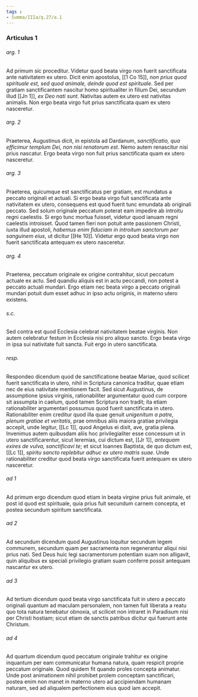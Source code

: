 ```yaml
---
tags : 
- Summa/IIIa/q.27/a.1
---
```


### Articulus 1

###### arg. 1
Ad primum sic proceditur. Videtur quod beata virgo non fuerit sanctificata ante nativitatem ex utero. Dicit enim apostolus, [[1 Co 15]], *non prius quod spirituale est, sed quod animale, deinde quod est spirituale*. Sed per gratiam sanctificantem nascitur homo spiritualiter in filium Dei, secundum illud [[Jn 1]], *ex Deo nati sunt*. Nativitas autem ex utero est nativitas animalis. Non ergo beata virgo fuit prius sanctificata quam ex utero nasceretur.

###### arg. 2
Praeterea, Augustinus dicit, in epistola ad Dardanum, *sanctificatio, qua efficimur templum Dei, non nisi renatorum est*. Nemo autem renascitur nisi prius nascatur. Ergo beata virgo non fuit prius sanctificata quam ex utero nasceretur.

###### arg. 3
Praeterea, quicumque est sanctificatus per gratiam, est mundatus a peccato originali et actuali. Si ergo beata virgo fuit sanctificata ante nativitatem ex utero, consequens est quod fuerit tunc emundata ab originali peccato. Sed solum originale peccatum poterat eam impedire ab introitu regni caelestis. Si ergo tunc mortua fuisset, videtur quod ianuam regni caelestis introisset. Quod tamen fieri non potuit ante passionem Christi, iuxta illud apostoli, *habemus enim fiduciam in introitum sanctorum per sanguinem eius*, ut dicitur [[He 10]]. Videtur ergo quod beata virgo non fuerit sanctificata antequam ex utero nasceretur.

###### arg. 4
Praeterea, peccatum originale ex origine contrahitur, sicut peccatum actuale ex actu. Sed quandiu aliquis est in actu peccandi, non potest a peccato actuali mundari. Ergo etiam nec beata virgo a peccato originali mundari potuit dum esset adhuc in ipso actu originis, in materno utero existens.

###### s.c.
Sed contra est quod Ecclesia celebrat nativitatem beatae virginis. Non autem celebratur festum in Ecclesia nisi pro aliquo sancto. Ergo beata virgo in ipsa sui nativitate fuit sancta. Fuit ergo in utero sanctificata.

###### resp.
Respondeo dicendum quod de sanctificatione beatae Mariae, quod scilicet fuerit sanctificata in utero, nihil in Scriptura canonica traditur, quae etiam nec de eius nativitate mentionem facit. Sed sicut Augustinus, de assumptione ipsius virginis, rationabiliter argumentatur quod cum corpore sit assumpta in caelum, quod tamen Scriptura non tradit; ita etiam rationabiliter argumentari possumus quod fuerit sanctificata in utero. Rationabiliter enim creditur quod illa quae genuit *unigenitum a patre, plenum gratiae et veritatis*, prae omnibus aliis maiora gratiae privilegia accepit, unde legitur, [[Lc 1]], quod Angelus ei dixit, ave, gratia plena. Invenimus autem quibusdam aliis hoc privilegialiter esse concessum ut in utero sanctificarentur, sicut Ieremias, cui dictum est, [[Jr 1]], *antequam exires de vulva, sanctificavi te*; et sicut Ioannes Baptista, de quo dictum est, [[Lc 1]], *spiritu sancto replebitur adhuc ex utero matris suae*. Unde rationabiliter creditur quod beata virgo sanctificata fuerit antequam ex utero nasceretur.

###### ad 1
Ad primum ergo dicendum quod etiam in beata virgine prius fuit animale, et post id quod est spirituale, quia prius fuit secundum carnem concepta, et postea secundum spiritum sanctificata.

###### ad 2
Ad secundum dicendum quod Augustinus loquitur secundum legem communem, secundum quam per sacramenta non regenerantur aliqui nisi prius nati. Sed Deus huic legi sacramentorum potentiam suam non alligavit, quin aliquibus ex speciali privilegio gratiam suam conferre possit antequam nascantur ex utero.

###### ad 3
Ad tertium dicendum quod beata virgo sanctificata fuit in utero a peccato originali quantum ad maculam personalem, non tamen fuit liberata a reatu quo tota natura tenebatur obnoxia, ut scilicet non intraret in Paradisum nisi per Christi hostiam; sicut etiam de sanctis patribus dicitur qui fuerunt ante Christum.

###### ad 4
Ad quartum dicendum quod peccatum originale trahitur ex origine inquantum per eam communicatur humana natura, quam respicit proprie peccatum originale. Quod quidem fit quando proles concepta animatur. Unde post animationem nihil prohibet prolem conceptam sanctificari, postea enim non manet in materno utero ad accipiendam humanam naturam, sed ad aliqualem perfectionem eius quod iam accepit.

